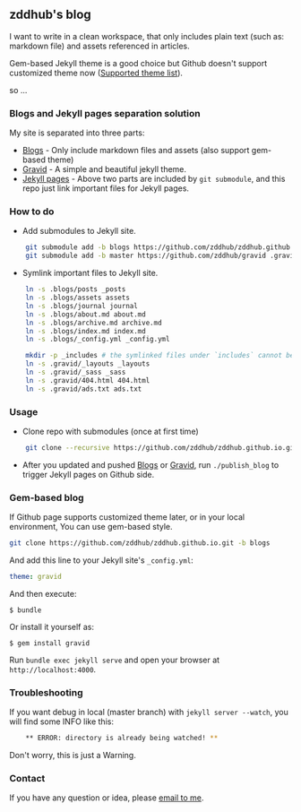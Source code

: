 zddhub's blog
-------------

I want to write in a clean workspace, that only includes plain text (such as: markdown file) and assets referenced in articles.

Gem-based Jekyll theme is a good choice but Github doesn't support customized theme now ([Supported theme list](https://pages.github.com/themes/)).

so ...


### Blogs and Jekyll pages separation solution

My site is separated into three parts:

- [Blogs](https://github.com/zddhub/zddhub.github.io/tree/blogs) - Only include markdown files and assets (also support gem-based theme)
- [Gravid](https://github.com/zddhub/gravid) - A simple and beautiful jekyll theme.
- [Jekyll pages](https://github.com/zddhub/zddhub.github.io/tree/master) - Above two parts are included by `git submodule`, and this repo just link important files for Jekyll pages.


### How to do

* Add submodules to Jekyll site.

```sh
    git submodule add -b blogs https://github.com/zddhub/zddhub.github.io .blogs
    git submodule add -b master https://github.com/zddhub/gravid .gravid
```

* Symlink important files to Jekyll site.

```sh
    ln -s .blogs/posts _posts
    ln -s .blogs/assets assets
    ln -s .blogs/journal journal
    ln -s .blogs/about.md about.md
    ln -s .blogs/archive.md archive.md
    ln -s .blogs/index.md index.md
    ln -s .blogs/_config.yml _config.yml

    mkdir -p _includes # the symlinked files under `includes` cannot be used.
    ln -s .gravid/_layouts _layouts
    ln -s .gravid/_sass _sass
    ln -s .gravid/404.html 404.html
    ln -s .gravid/ads.txt ads.txt
```


### Usage

* Clone repo with submodules (once at first time)

```sh
    git clone --recursive https://github.com/zddhub/zddhub.github.io.git
```

* After you updated and pushed [Blogs](https://github.com/zddhub/zddhub.github.io/tree/blogs) or [Gravid](https://github.com/zddhub/gravid), run `./publish_blog` to trigger Jekyll pages on Github side.


### Gem-based blog

If Github page supports customized theme later, or in your local environment, You can use gem-based style.

```sh
git clone https://github.com/zddhub/zddhub.github.io.git -b blogs

```

And add this line to your Jekyll site's `_config.yml`:

```yaml
theme: gravid
```

And then execute:

    $ bundle

Or install it yourself as:

    $ gem install gravid

Run `bundle exec jekyll serve` and open your browser at `http://localhost:4000`.


### Troubleshooting

If you want debug in local (master branch) with `jekyll server --watch`, you will find some INFO like this:

```sh
    ** ERROR: directory is already being watched! **
```

Don't worry, this is just a Warning.


### Contact

If you have any question or idea, please [email to me](mailto:zddhub@gmail.com).
